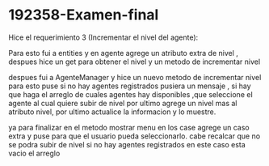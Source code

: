 # 192358-Examen-final


Hice el requerimiento 3 (Incrementar el nivel del agente):

Para esto fui a entities y en agente agrege un atributo extra de nivel , despues hice un get para obtener el nivel y un metodo de incrementar nivel 

despues fui a AgenteManager y hice un nuevo metodo de incrementar nivel para esto puse si no hay agentes registrados pusiera un mensaje , si hay que haga el arreglo de cuales agentes 
hay disponibles ,que seleccione el agente al cual quiere subir de nivel por ultimo agrege un nivel mas al atributo nivel, por ultimo actualice la informacion y lo muestre.


ya para finalizar en el metodo mostrar menu en los case agrege un caso extra y puse para que el usuario pueda seleccionarlo. cabe recalcar que no se podra subir de nivel si no hay
agentes registrados en este caso esta vacio el arreglo 